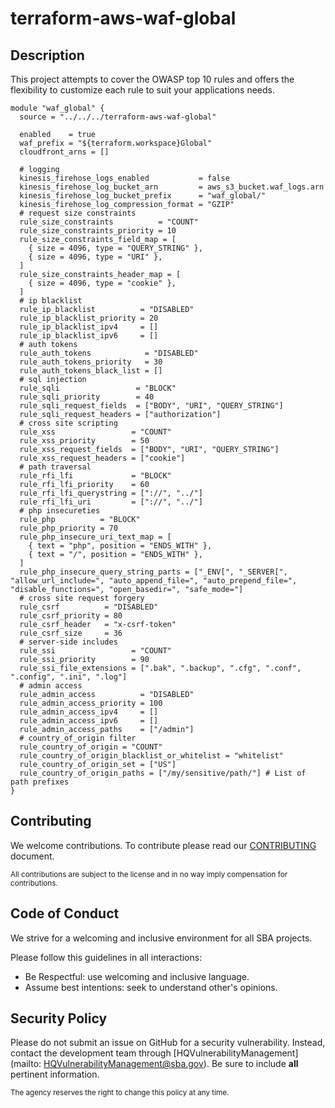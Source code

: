 # terraform-aws-waf-global

## Description
This project attempts to cover the OWASP top 10 rules and offers the flexibility to customize each rule to suit your applications needs.

```
module "waf_global" {
  source = "../../../terraform-aws-waf-global"

  enabled    = true
  waf_prefix = "${terraform.workspace}Global"
  cloudfront_arns = []

  # logging
  kinesis_firehose_logs_enabled           = false
  kinesis_firehose_log_bucket_arn         = aws_s3_bucket.waf_logs.arn
  kinesis_firehose_log_bucket_prefix      = "waf_global/"
  kinesis_firehose_log_compression_format = "GZIP"
  # request size constraints
  rule_size_constraints          = "COUNT"
  rule_size_constraints_priority = 10
  rule_size_constraints_field_map = [
    { size = 4096, type = "QUERY_STRING" },
    { size = 4096, type = "URI" },
  ]
  rule_size_constraints_header_map = [
    { size = 4096, type = "cookie" },
  ]
  # ip blacklist
  rule_ip_blacklist          = "DISABLED"
  rule_ip_blacklist_priority = 20
  rule_ip_blacklist_ipv4     = []
  rule_ip_blacklist_ipv6     = []
  # auth tokens
  rule_auth_tokens            = "DISABLED"
  rule_auth_tokens_priority   = 30
  rule_auth_tokens_black_list = []
  # sql injection
  rule_sqli                 = "BLOCK"
  rule_sqli_priority        = 40
  rule_sqli_request_fields  = ["BODY", "URI", "QUERY_STRING"]
  rule_sqli_request_headers = ["authorization"]
  # cross site scripting
  rule_xss                 = "COUNT"
  rule_xss_priority        = 50
  rule_xss_request_fields  = ["BODY", "URI", "QUERY_STRING"]
  rule_xss_request_headers = ["cookie"]
  # path traversal
  rule_rfi_lfi             = "BLOCK"
  rule_rfi_lfi_priority    = 60
  rule_rfi_lfi_querystring = ["://", "../"]
  rule_rfi_lfi_uri         = ["://", "../"]
  # php insecureties
  rule_php          = "BLOCK"
  rule_php_priority = 70
  rule_php_insecure_uri_text_map = [
    { text = "php", position = "ENDS_WITH" },
    { text = "/", position = "ENDS_WITH" },
  ]
  rule_php_insecure_query_string_parts = ["_ENV[", "_SERVER[", "allow_url_include=", "auto_append_file=", "auto_prepend_file=", "disable_functions=", "open_basedir=", "safe_mode="]
  # cross site request forgery
  rule_csrf          = "DISABLED"
  rule_csrf_priority = 80
  rule_csrf_header   = "x-csrf-token"
  rule_csrf_size     = 36
  # server-side includes
  rule_ssi                 = "COUNT"
  rule_ssi_priority        = 90
  rule_ssi_file_extensions = [".bak", ".backup", ".cfg", ".conf", ".config", ".ini", ".log"]
  # admin access
  rule_admin_access          = "DISABLED"
  rule_admin_access_priority = 100
  rule_admin_access_ipv4     = []
  rule_admin_access_ipv6     = []
  rule_admin_access_paths    = ["/admin"]
  # country_of_origin filter
  rule_country_of_origin = "COUNT"
  rule_country_of_origin_blacklist_or_whitelist = "whitelist"
  rule_country_of_origin_set = ["US"]
  rule_country_of_origin_paths = ["/my/sensitive/path/"] # List of path prefixes
}

```

## Contributing

We welcome contributions.
To contribute please read our [CONTRIBUTING](CONTRIBUTING.md) document.

<sub>All contributions are subject to the license and in no way imply compensation   for contributions.</sub>


## Code of Conduct
We strive for a welcoming and inclusive environment for all SBA projects.

Please follow this guidelines in all interactions:

* Be Respectful: use welcoming and inclusive language.
* Assume best intentions: seek to understand other's opinions.

## Security Policy

Please do not submit an issue on GitHub for a security vulnerability.
Instead, contact the development team through [HQVulnerabilityManagement](mailto:    HQVulnerabilityManagement@sba.gov).
Be sure to include **all** pertinent information.

<sub>The agency reserves the right to change this policy at any time.</sub>

